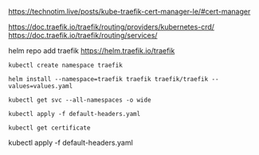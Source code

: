 https://technotim.live/posts/kube-traefik-cert-manager-le/#cert-manager

https://doc.traefik.io/traefik/routing/providers/kubernetes-crd/
https://doc.traefik.io/traefik/routing/services/

helm repo add traefik https://helm.traefik.io/traefik

```
kubectl create namespace traefik
```

```
helm install --namespace=traefik traefik traefik/traefik --values=values.yaml
```

```
kubectl get svc --all-namespaces -o wide
```

```
kubectl apply -f default-headers.yaml
```

```
kubectl get certificate
```



kubectl apply -f default-headers.yaml